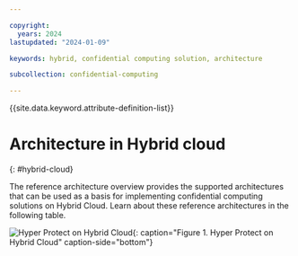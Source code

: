 ```yaml
---

copyright:
  years: 2024
lastupdated: "2024-01-09"

keywords: hybrid, confidential computing solution, architecture

subcollection: confidential-computing

---
```


{{site.data.keyword.attribute-definition-list}}

# Architecture in Hybrid cloud 
{: #hybrid-cloud}

The reference architecture overview provides the supported architectures that can be used as a basis for implementing confidential computing solutions on Hybrid Cloud. Learn about these reference architectures in the following table.


![Hyper Protect on Hybrid Cloud](../images/aupdated-hybrid-cloud-archi.svg "Hyper Protect on Hybrid Cloud"){: caption="Figure 1. Hyper Protect on Hybrid Cloud" caption-side="bottom"}


